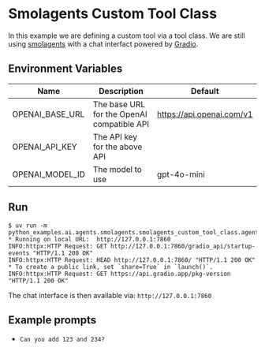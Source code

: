 # Smolagents Custom Tool Class

In this example we are defining a custom tool via a tool class.
We are still using [smolagents](https://github.com/huggingface/smolagents) with a chat interfact powered by [Gradio](https://github.com/gradio-app/gradio).

## Environment Variables

| Name | Description | Default |
| ---- | ----------- | ------- |
| OPENAI_BASE_URL | The base URL for the OpenAI compatible API | https://api.openai.com/v1 |
| OPENAI_API_KEY | The API key for the above API | |
| OPENAI_MODEL_ID | The model to use | gpt-4o-mini |

## Run

```console
$ uv run -m python_examples.ai.agents.smolagents.smolagents_custom_tool_class.agent
* Running on local URL:  http://127.0.0.1:7860
INFO:httpx:HTTP Request: GET http://127.0.0.1:7860/gradio_api/startup-events "HTTP/1.1 200 OK"
INFO:httpx:HTTP Request: HEAD http://127.0.0.1:7860/ "HTTP/1.1 200 OK"
* To create a public link, set `share=True` in `launch()`.
INFO:httpx:HTTP Request: GET https://api.gradio.app/pkg-version "HTTP/1.1 200 OK"
```

The chat interface is then available via: `http://127.0.0.1:7860`

## Example prompts

- `Can you add 123 and 234?`
